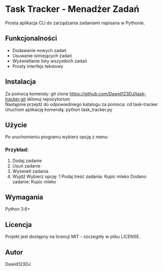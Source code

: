 # Task Tracker - Menadżer Zadań

Prosta aplikacja CLI do zarządzania zadaniami napisana w Pythonie.

## Funkcjonalności
- Dodawanie nowych zadań
- Usuwanie istniejących zadań
- Wyświetlanie listy wszystkich zadań
- Prosty interfejs tekstowy

## Instalacja
Za pomocą komendy: git clone https://github.com/Dawid123DJ/task-tracker.git sklonuj repozytorium  
Następnie przejdź do odpowiedniego katalogu za pomoca: cd task-tracker  
Uruchom aplikację komendą: python task_tracker.py

## Użycie  
Po uruchomieniu programu wybierz opcję z menu:

### Przykład: 
1. Dodaj zadanie
2. Usuń zadanie
3. Wyświetl zadania
4. Wyjdź
Wybierz opcję: 1
Podaj treść zadania: Kupic mleko
Dodano zadanie: Kupic mleko
## Wymagania
Python 3.6+

## Licencja
Projekt jest dostępny na licencji MIT - szczegóły w pliku LICENSE.

## Autor
Dawid123DJ